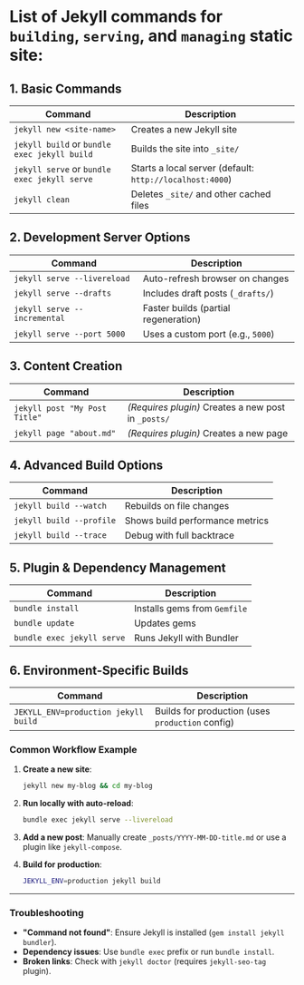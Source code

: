 # List of **Jekyll commands** for `building`, `serving`, and `managing` static site:

## **1. Basic Commands**

| Command                                      | Description                                              |
| -------------------------------------------- | -------------------------------------------------------- |
| `jekyll new <site-name>`                     | Creates a new Jekyll site                                |
| `jekyll build` or `bundle exec jekyll build` | Builds the site into `_site/`                            |
| `jekyll serve` or `bundle exec jekyll serve` | Starts a local server (default: `http://localhost:4000`) |
| `jekyll clean`                               | Deletes `_site/` and other cached files                  |

## **2. Development Server Options**

| Command                      | Description                          |
| ---------------------------- | ------------------------------------ |
| `jekyll serve --livereload`  | Auto-refresh browser on changes      |
| `jekyll serve --drafts`      | Includes draft posts (`_drafts/`)    |
| `jekyll serve --incremental` | Faster builds (partial regeneration) |
| `jekyll serve --port 5000`   | Uses a custom port (e.g., `5000`)    |

## **3. Content Creation**

| Command                       | Description                                         |
| ----------------------------- | --------------------------------------------------- |
| `jekyll post "My Post Title"` | _(Requires plugin)_ Creates a new post in `_posts/` |
| `jekyll page "about.md"`      | _(Requires plugin)_ Creates a new page              |

## **4. Advanced Build Options**

| Command                  | Description                     |
| ------------------------ | ------------------------------- |
| `jekyll build --watch`   | Rebuilds on file changes        |
| `jekyll build --profile` | Shows build performance metrics |
| `jekyll build --trace`   | Debug with full backtrace       |

## **5. Plugin & Dependency Management**

| Command                    | Description                  |
| -------------------------- | ---------------------------- |
| `bundle install`           | Installs gems from `Gemfile` |
| `bundle update`            | Updates gems                 |
| `bundle exec jekyll serve` | Runs Jekyll with Bundler     |

## **6. Environment-Specific Builds**

| Command                              | Description                                      |
| ------------------------------------ | ------------------------------------------------ |
| `JEKYLL_ENV=production jekyll build` | Builds for production (uses `production` config) |

### **Common Workflow Example**

1. **Create a new site**:

   ```bash
   jekyll new my-blog && cd my-blog
   ```

2. **Run locally with auto-reload**:

   ```bash
   bundle exec jekyll serve --livereload
   ```

3. **Add a new post**: Manually create `_posts/YYYY-MM-DD-title.md` or use a
   plugin like `jekyll-compose`.

4. **Build for production**:
   ```bash
   JEKYLL_ENV=production jekyll build
   ```

---

### **Troubleshooting**

- **"Command not found"**: Ensure Jekyll is installed
  (`gem install jekyll bundler`).
- **Dependency issues**: Use `bundle exec` prefix or run `bundle install`.
- **Broken links**: Check with `jekyll doctor` (requires `jekyll-seo-tag`
  plugin).
